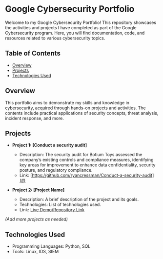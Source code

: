 # Google Cybersecurity Portfolio

Welcome to my Google Cybersecurity Portfolio! This repository showcases the activities and projects I have completed as part of the Google Cybersecurity program. Here, you will find documentation, code, and resources related to various cybersecurity topics.

## Table of Contents

- [Overview](#overview)
- [Projects](#projects)
- [Technologies Used](#technologies-used)

## Overview

This portfolio aims to demonstrate my skills and knowledge in cybersecurity, acquired through hands-on projects and activities. The contents include practical applications of security concepts, threat analysis, incident response, and more.

## Projects

- **Project 1: [Conduct a security audit]**
  - Description: The security audit for Botium Toys assessed the company’s existing controls and compliance measures, identifying key areas for improvement to enhance data confidentiality, security posture, and regulatory compliance.
  - Link: [https://github.com/ryancressman/Conduct-a-security-audit](#)

- **Project 2: [Project Name]**
  - Description: A brief description of the project and its goals.
  - Technologies: List of technologies used.
  - Link: [Live Demo/Repository Link](#)

*(Add more projects as needed)*


## Technologies Used

- Programming Languages: Python, SQL
- Tools: Linux, IDS, SIEM

